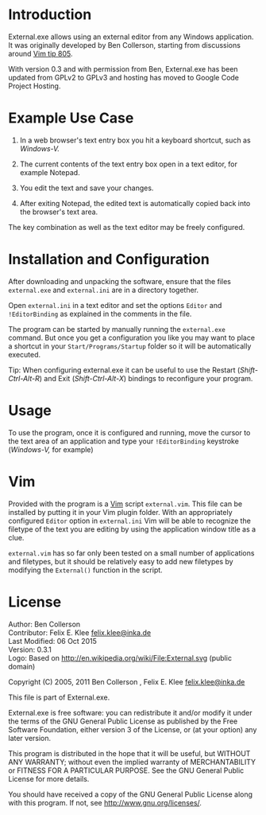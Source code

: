 Introduction
============

External.exe allows using an external editor from any Windows application. It
was originally developed by Ben Collerson, starting from discussions around
[Vim tip 805][1].

With version 0.3 and with permission from Ben, External.exe has been updated
from GPLv2 to GPLv3 and hosting has moved to Google Code Project Hosting.


Example Use Case
================

 1. In a web browser's text entry box you hit a keyboard shortcut, such as
    *Windows-V.*

 2. The current contents of the text entry box open in a text editor, for
    example Notepad.

 3. You edit the text and save your changes.

 4. After exiting Notepad, the edited text is automatically copied back into
    the browser's text area.

The key combination as well as the text editor may be freely configured.


Installation and Configuration
==============================

After downloading and unpacking the software, ensure that the files
`external.exe` and `external.ini` are in a directory together.

Open `external.ini` in a text editor and set the options `Editor` and
`!EditorBinding` as explained in the comments in the file.

The program can be started by manually running the `external.exe` command. But
once you get a configuration you like you may want to place a shortcut in your
`Start/Programs/Startup` folder so it will be automatically executed.

Tip: When configuring external.exe it can be useful to use the Restart
(*Shift-Ctrl-Alt-R*) and Exit (*Shift-Ctrl-Alt-X*) bindings to reconfigure your
program.

Usage
=====

To use the program, once it is configured and running, move the cursor to the
text area of an application and type your `!EditorBinding` keystroke
(*Windows-V,* for example)

Vim
===

Provided with the program is a [Vim][2] script `external.vim`. This file can be
installed by putting it in your Vim plugin folder. With an appropriately
configured `Editor` option in `external.ini` Vim will be able to recognize the
filetype of the text you are editing by using the application window title as a
clue.

`external.vim` has so far only been tested on a small number of applications
and filetypes, but it should be relatively easy to add new filetypes by
modifying the `External()` function in the script.


License
=======

Author: Ben Collerson <benc at bur dot st>  
Contributor: Felix E. Klee <felix.klee@inka.de>  
Last Modified: 06 Oct 2015  
Version: 0.3.1  
Logo: Based on <http://en.wikipedia.org/wiki/File:External.svg> (public domain)

Copyright (C) 2005, 2011 Ben Collerson <benc at bur dot st>, Felix E. Klee
<felix.klee@inka.de>

This file is part of External.exe.

External.exe is free software: you can redistribute it and/or modify it under
the terms of the GNU General Public License as published by the Free Software
Foundation, either version 3 of the License, or (at your option) any later
version.

This program is distributed in the hope that it will be useful, but WITHOUT ANY
WARRANTY; without even the implied warranty of MERCHANTABILITY or FITNESS FOR A
PARTICULAR PURPOSE. See the GNU General Public License for more details.

You should have received a copy of the GNU General Public License along with
this program. If not, see <http://www.gnu.org/licenses/>.


[1]: http://vim.wikia.com/wiki/VimTip805
[2]: http://vim.sourceforge.net/
